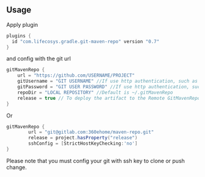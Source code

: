 ## Usage

Apply plugin

```groovy
plugins {
  id "com.lifecosys.gradle.git-maven-repo" version "0.7"
}
```

and config with the git url

```groovy
gitMavenRepo {
    url = "https://github.com/USERNAME/PROJECT"
    gitUsername = "GIT USERNAME" //If use http authentication, such as gitlab or github.
    gitPassword = "GIT USER PASSWORD" //If use http authentication, such as gitlab or github.
    repoDir = "LOCAL REPOSITORY" //Default is ~/.gitMavenRepo
    release = true // To deploy the artifact to the Remote GitMavenRepo 
}
```

Or

```groovy
gitMavenRepo {
        url = "git@gitlab.com:360ehome/maven-repo.git"
        release = project.hasProperty("release")
        sshConfig = [StrictHostKeyChecking:'no']
}
```

Please note that you must config your git with ssh key to clone or push change.